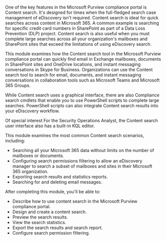 One of the key features in the Microsoft Purview compliance portal is Content search. It's designed for times when the full-fledged search case management of eDiscovery isn't required. Content search is ideal for quick searches across content in Microsoft 365. A common example is searching for specific credit card numbers in SharePoint as part of a Data Loss Prevention (DLP) project. Content search is also useful when you must complete large searches across all your organization's mailboxes and SharePoint sites that exceed the limitations of using eDiscovery search.

This module examines how the Content search tool in the Microsoft Purview compliance portal can quickly find email in Exchange mailboxes, documents in SharePoint sites and OneDrive locations, and instant messaging conversations in Skype for Business. Organizations can use the Content search tool to search for email, documents, and instant messaging conversations in collaboration tools such as Microsoft Teams and Microsoft 365 Groups.

While Content search uses a graphical interface, there are also Compliance search cmdlets that enable you to use PowerShell scripts to complete large searches. PowerShell scripts can also integrate Content search results into your eDiscovery workflow.

Of special interest For the Security Operations Analyst, the Content search user interface also has a built-in KQL editor.

This module examines the most common Content search scenarios, including:

 -  Searching all your Microsoft 365 data without limits on the number of mailboxes or documents.
 -  Configuring search permissions filtering to allow an eDiscovery manager to search a subset of mailboxes and sites in their Microsoft 365 organization.
 -  Exporting search results and statistics reports.
 -  Searching for and deleting email messages.

After completing this module, you'll be able to:

 -  Describe how to use content search in the Microsoft Purview compliance portal.
 -  Design and create a content search.
 -  Preview the search results.
 -  View the search statistics.
 -  Export the search results and search report.
 -  Configure search permission filtering.